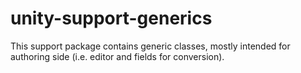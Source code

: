 # unity-support-generics
This support package contains generic classes, mostly intended for authoring side (i.e. editor and fields for conversion).
